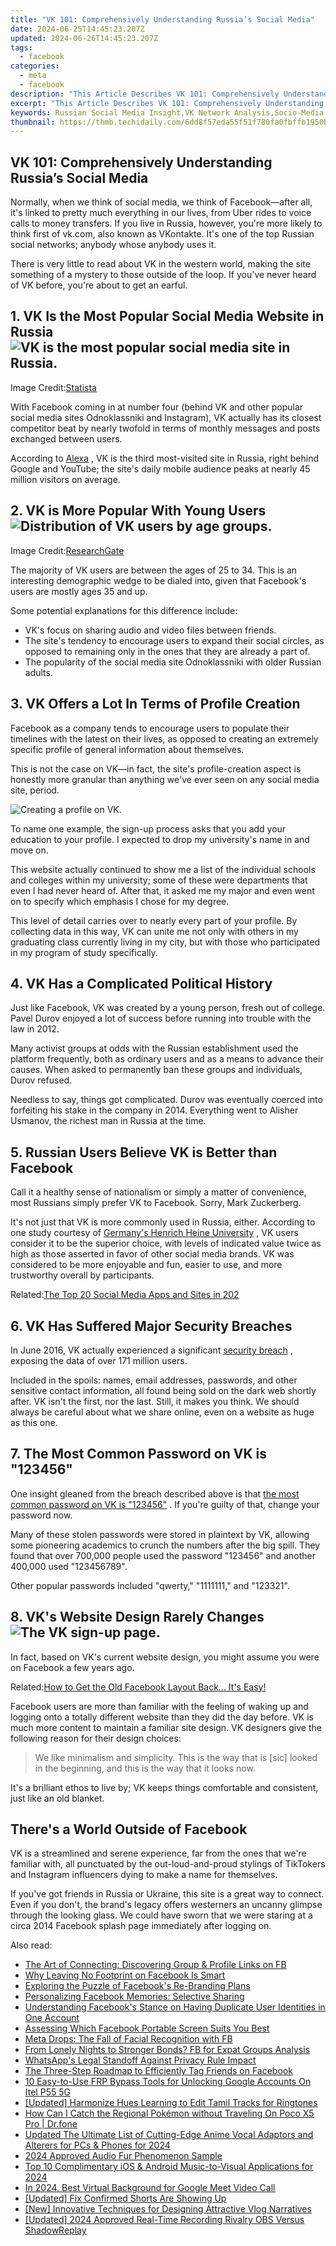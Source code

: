 ```yaml
---
title: "VK 101: Comprehensively Understanding Russia’s Social Media"
date: 2024-06-25T14:45:23.207Z
updated: 2024-06-26T14:45:23.207Z
tags:
  - facebook
categories:
  - meta
  - facebook
description: "This Article Describes VK 101: Comprehensively Understanding Russia’s Social Media"
excerpt: "This Article Describes VK 101: Comprehensively Understanding Russia’s Social Media"
keywords: Russian Social Media Insight,VK Network Analysis,Socio-Media in Russia,VK Social Platform,Russia's Online Communities,Understanding VK,Russian Digital Culture
thumbnail: https://thmb.techidaily.com/6dd8f57eda55f51f780fa0fbffb1950bf2ad081249b06af69891f71aad7773d2.jpg
---
```


## VK 101: Comprehensively Understanding Russia’s Social Media

 Normally, when we think of social media, we think of Facebook—after all, it's linked to pretty much everything in our lives, from Uber rides to voice calls to money transfers. If you live in Russia, however, you're more likely to think first of vk.com, also known as VKontakte. It's one of the top Russian social networks; anybody whose anybody uses it.

 There is very little to read about VK in the western world, making the site something of a mystery to those outside of the loop. If you've never heard of VK before, you're about to get an earful.

## 1\. VK Is the Most Popular Social Media Website in Russia ![VK is the most popular social media site in Russia.](https://static1.makeuseofimages.com/wordpress/wp-content/uploads/2021/10/what-is-vk.png)

 Image Credit:[Statista](https://www.statista.com/statistics/284447/russia-social-network-penetration/)

 With Facebook coming in at number four (behind VK and other popular social media sites Odnoklassniki and Instagram), VK actually has its closest competitor beat by nearly twofold in terms of monthly messages and posts exchanged between users.

 According to [Alexa](https://www.alexa.com/topsites/countries/RU) , VK is the third most-visited site in Russia, right behind Google and YouTube; the site's daily mobile audience peaks at nearly 45 million visitors on average.

## 2\. VK is More Popular With Young Users ![Distribution of VK users by age groups.](https://static1.makeuseofimages.com/wordpress/wp-content/uploads/2021/10/vk-users-by-age.png)

 Image Credit:[ResearchGate](https://www.researchgate.net/figure/Distribution-of-VK-users-by-age-groups%5Ffig3%5F321459360)

 The majority of VK users are between the ages of 25 to 34\. This is an interesting demographic wedge to be dialed into, given that Facebook's users are mostly ages 35 and up.

Some potential explanations for this difference include:

* VK's focus on sharing audio and video files between friends.
* The site's tendency to encourage users to expand their social circles, as opposed to remaining only in the ones that they are already a part of.
* The popularity of the social media site Odnoklassniki with older Russian adults.

## 3\. VK Offers a Lot In Terms of Profile Creation

 Facebook as a company tends to encourage users to populate their timelines with the latest on their lives, as opposed to creating an extremely specific profile of general information about themselves.

 This is not the case on VK—in fact, the site's profile-creation aspect is honestly more granular than anything we've ever seen on any social media site, period.

![Creating a profile on VK.](https://static1.makeuseofimages.com/wordpress/wp-content/uploads/2021/10/what-is-vk-social-media.png)

 To name one example, the sign-up process asks that you add your education to your profile. I expected to drop my university's name in and move on.

 This website actually continued to show me a list of the individual schools and colleges within my university; some of these were departments that even I had never heard of. After that, it asked me my major and even went on to specify which emphasis I chose for my degree.

 This level of detail carries over to nearly every part of your profile. By collecting data in this way, VK can unite me not only with others in my graduating class currently living in my city, but with those who participated in my program of study specifically.

## 4\. VK Has a Complicated Political History

 Just like Facebook, VK was created by a young person, fresh out of college. Pavel Durov enjoyed a lot of success before running into trouble with the law in 2012.

 Many activist groups at odds with the Russian establishment used the platform frequently, both as ordinary users and as a means to advance their causes. When asked to permanently ban these groups and individuals, Durov refused.

 Needless to say, things got complicated. Durov was eventually coerced into forfeiting his stake in the company in 2014\. Everything went to Alisher Usmanov, the richest man in Russia at the time.

## 5\. Russian Users Believe VK is Better than Facebook

 Call it a healthy sense of nationalism or simply a matter of convenience, most Russians simply prefer VK to Facebook. Sorry, Mark Zuckerberg.

 It's not just that VK is more commonly used in Russia, either. According to one study courtesy of [Germany's Henrich Heine University](https://www.phil-fak.uni-duesseldorf.de/fileadmin/Redaktion/Institute/Informationswissenschaft/heck/Baran%5F%5F%5FStock%5FVkontakte.pdf) , VK users consider it to be the superior choice, with levels of indicated value twice as high as those asserted in favor of other social media brands. VK was considered to be more enjoyable and fun, easier to use, and more trustworthy overall by participants.

 Related:[The Top 20 Social Media Apps and Sites in 202](https://www.makeuseof.com/tag/top-social-media-apps-sites/)

## 6\. VK Has Suffered Major Security Breaches

 In June 2016, VK actually experienced a significant [security breach](https://www.makeuseof.com/historic-data-breaches/) , exposing the data of over 171 million users.

 Included in the spoils: names, email addresses, passwords, and other sensitive contact information, all found being sold on the dark web shortly after. VK isn't the first, nor the last. Still, it makes you think. We should always be careful about what we share online, even on a website as huge as this one.

## 7\. The Most Common Password on VK is "123456"

 One insight gleaned from the breach described above is that [the most common password on VK is "123456"](https://www.makeuseof.com/tag/7-password-mistakes-will-likely-get-hacked/) . If you're guilty of that, change your password now.

 Many of these stolen passwords were stored in plaintext by VK, allowing some pioneering academics to crunch the numbers after the big spill. They found that over 700,000 people used the password "123456" and another 400,000 used "123456789".

 Other popular passwords included "qwerty," "1111111," and "123321".

## 8\. VK's Website Design Rarely Changes ![The VK sign-up page.](https://static1.makeuseofimages.com/wordpress/wp-content/uploads/2021/10/what-is-vkontakte.png)

 In fact, based on VK's current website design, you might assume you were on Facebook a few years ago.

 Related:[How to Get the Old Facebook Layout Back... It's Easy!](https://www.makeuseof.com/how-to-get-old-facebook-layout-back/)

 Facebook users are more than familiar with the feeling of waking up and logging onto a totally different website than they did the day before. VK is much more content to maintain a familiar site design. VK designers give the following reason for their design choices:

> We like minimalism and simplicity. This is the way that is \[sic\] looked in the beginning, and this is the way that it looks now.

 It's a brilliant ethos to live by; VK keeps things comfortable and consistent, just like an old blanket.

## There's a World Outside of Facebook

 VK is a streamlined and serene experience, far from the ones that we're familiar with, all punctuated by the out-loud-and-proud stylings of TikTokers and Instagram influencers dying to make a name for themselves.

 If you've got friends in Russia or Ukraine, this site is a great way to connect. Even if you don't, the brand's legacy offers westerners an uncanny glimpse through the looking glass. We could have sworn that we were staring at a circa 2014 Facebook splash page immediately after logging on.


<ins class="adsbygoogle"
     style="display:block"
     data-ad-format="autorelaxed"
     data-ad-client="ca-pub-7571918770474297"
     data-ad-slot="1223367746"></ins>



<ins class="adsbygoogle"
     style="display:block"
     data-ad-client="ca-pub-7571918770474297"
     data-ad-slot="8358498916"
     data-ad-format="auto"
     data-full-width-responsive="true"></ins>

<span class="atpl-alsoreadstyle">Also read:</span>
<div><ul>
<li><a href="https://facebook.techidaily.com/the-art-of-connecting-discovering-group-and-profile-links-on-fb/"><u>The Art of Connecting: Discovering Group & Profile Links on FB</u></a></li>
<li><a href="https://facebook.techidaily.com/why-leaving-no-footprint-on-facebook-is-smart/"><u>Why Leaving No Footprint on Facebook Is Smart</u></a></li>
<li><a href="https://facebook.techidaily.com/exploring-the-puzzle-of-facebooks-re-branding-plans/"><u>Exploring the Puzzle of Facebook's Re-Branding Plans</u></a></li>
<li><a href="https://facebook.techidaily.com/personalizing-facebook-memories-selective-sharing/"><u>Personalizing Facebook Memories: Selective Sharing</u></a></li>
<li><a href="https://facebook.techidaily.com/understanding-facebooks-stance-on-having-duplicate-user-identities-in-one-account/"><u>Understanding Facebook's Stance on Having Duplicate User Identities in One Account</u></a></li>
<li><a href="https://facebook.techidaily.com/assessing-which-facebook-portable-screen-suits-you-best/"><u>Assessing Which Facebook Portable Screen Suits You Best</u></a></li>
<li><a href="https://facebook.techidaily.com/meta-drops-the-fall-of-facial-recognition-with-fb/"><u>Meta Drops: The Fall of Facial Recognition with FB</u></a></li>
<li><a href="https://facebook.techidaily.com/from-lonely-nights-to-stronger-bonds-fb-for-expat-groups-analysis/"><u>From Lonely Nights to Stronger Bonds? FB for Expat Groups Analysis</u></a></li>
<li><a href="https://facebook.techidaily.com/whatsapps-legal-standoff-against-privacy-rule-impact/"><u>WhatsApp's Legal Standoff Against Privacy Rule Impact</u></a></li>
<li><a href="https://facebook.techidaily.com/the-three-step-roadmap-to-efficiently-tag-friends-on-facebook/"><u>The Three-Step Roadmap to Efficiently Tag Friends on Facebook</u></a></li>
<li><a href="https://unlock-android.techidaily.com/10-easy-to-use-frp-bypass-tools-for-unlocking-google-accounts-on-itel-p55-5g-by-drfone-android/"><u>10 Easy-to-Use FRP Bypass Tools for Unlocking Google Accounts On Itel P55 5G</u></a></li>
<li><a href="https://some-techniques.techidaily.com/updated-harmonize-hues-learning-to-edit-tamil-tracks-for-ringtones/"><u>[Updated] Harmonize Hues  Learning to Edit Tamil Tracks for Ringtones</u></a></li>
<li><a href="https://pokemon-go-android.techidaily.com/how-can-i-catch-the-regional-pokemon-without-traveling-on-poco-x5-pro-drfone-by-drfone-virtual-android/"><u>How Can I Catch the Regional Pokémon without Traveling On Poco X5 Pro | Dr.fone</u></a></li>
<li><a href="https://audio-shaping.techidaily.com/updated-the-ultimate-list-of-cutting-edge-anime-vocal-adaptors-and-alterers-for-pcs-and-phones-for-2024/"><u>Updated The Ultimate List of Cutting-Edge Anime Vocal Adaptors and Alterers for PCs & Phones for 2024</u></a></li>
<li><a href="https://voice-adjusting.techidaily.com/2024-approved-audio-fur-phenomenon-sample/"><u>2024 Approved Audio Fur Phenomenon Sample</u></a></li>
<li><a href="https://voice-adjusting.techidaily.com/top-10-complimentary-ios-and-android-music-to-visual-applications-for-2024/"><u>Top 10 Complimentary iOS & Android Music-to-Visual Applications for 2024</u></a></li>
<li><a href="https://video-capture.techidaily.com/in-2024-best-virtual-background-for-google-meet-video-call/"><u>In 2024, Best Virtual Background for Google Meet Video Call</u></a></li>
<li><a href="https://facebook-video-share.techidaily.com/updated-fix-confirmed-shorts-are-showing-up/"><u>[Updated] Fix Confirmed  Shorts Are Showing Up</u></a></li>
<li><a href="https://some-knowledge.techidaily.com/new-innovative-techniques-for-designing-attractive-vlog-narratives/"><u>[New] Innovative Techniques for Designing Attractive Vlog Narratives</u></a></li>
<li><a href="https://visual-screen-recording.techidaily.com/updated-2024-approved-real-time-recording-rivalry-obs-versus-shadowreplay/"><u>[Updated] 2024 Approved  Real-Time Recording Rivalry  OBS Versus ShadowReplay</u></a></li>
</ul></div>
